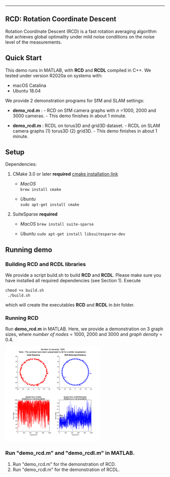 -------------
**RCD: Rotation Coordinate Descent**
-------------

Rotation Coordinate Descent (RCD) is a fast rotation averaging algorithm that achieves global optimality under mild noise conditions on the noise level of the measurements.

## Quick Start
This demo runs in MATLAB, with **RCD** and **RCDL** compiled in C++.
We tested under version R2020a on systems with:
- macOS Catalina
- Ubuntu 18.04

We provide 2 demonstration programs for SfM and SLAM settings:
- **demo_rcd.m** :
      - RCD on SfM camera graphs with *n* =1000, 2000 and 3000 cameras.
      - This demo finishes in about 1 minute.

- **demo_rcdl.m** : RCDL on torus3D and grid3D dataset.
      - RCDL on SLAM camera graphs (1) torus3D (2) grid3D.
      - This demo finishes in about 1 minute.

## Setup ##
Dependencies:
   1. CMake 3.0 or later **required** [cmake installation link](https://cmake.org/install/)
      - *MacOS*   
      ```brew install cmake```

      - *Ubuntu*  
      ```sudo apt-get install cmake```

   2. SuiteSparse **required**
      - *MacOS*
        ```brew install suite-sparse```

      - *Ubuntu*
        ```sudo apt-get install libsuitesparse-dev```


## Running demo ##

### Building RCD and RCDL libraries
 We provide a script build.sh to build **RCD** and **RCDL**.
   Please make sure you have installed all required dependencies (see Section 1).
   Execute
   ``` 
   chmod +x build.sh
    ./build.sh
   ```
   which will create the executables **RCD** and **RCDL** in *bin* folder.
   
### Running RCD
  Run **demo_rcd.m** in MATLAB.
  Here, we provide a demonstration on 3 graph sizes, where *number of nodes* = 1000, 2000 and 3000 and *graph density* = 0.4.
  
  <img src ="n_1000.png" width="300" height="300">


### Run "demo_rcd.m" and "demo_rcdl.m" in MATLAB.

1. Run "demo_rcd.m" for the demonstration of RCD.
2. Run "demo_rcdl.m" for the demonstration of RCDL.
